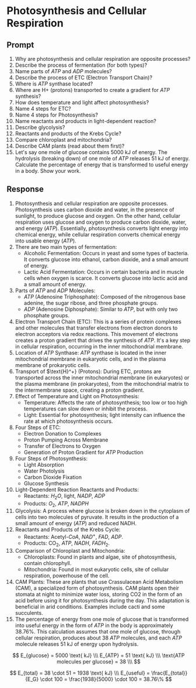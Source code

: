 # Photosynthesis and Cellular Respiration

## Prompt

1. Why are photosynthesis and cellular respiration are opposite processes?
2. Describe the process of fermentation (for both types)?
3. Name parts of $ATP$ and $ADP$ molecules?
4. Describe the process of ETC (Electron Transport Chain)?
5. Where is $ATP$ synthase located?
6. Where are H+ (protons) transported to create a gradient for $ATP$ synthesis?
7. How does temperature and light affect photosynthesis?
8. Name 4 steps for ETC?
9. Name 4 steps for Photosynthesis?
10. Name reactants and products in light-dependent reaction?
11. Describe glycolysis?
12. Reactants and products of the Krebs Cycle?
13. Compare chloroplast and mitochondria?
14. Describe CAM plants (read about them first)?
15. Let's say one mole of glucose contains $5000 \text{ kJ}$ of energy. The hydrolysis (breaking down) of one mole of $ATP$ releases $51 \text{ kJ}$ of energy. Calculate the percentage of energy that is transformed to useful energy in a body. Show your work.

## Response

1. Photosynthesis and cellular respiration are opposite processes. Photosynthesis uses carbon dioxide and water, in the presence of sunlight, to produce glucose and oxygen. On the other hand, cellular respiration uses glucose and oxygen to produce carbon dioxide, water, and energy ($ATP$). Essentially, photosynthesis converts light energy into chemical energy, while cellular respiration converts chemical energy into usable energy ($ATP$).
2. There are two main types of fermentation: 
    - Alcoholic Fermentation: Occurs in yeast and some types of bacteria. It converts glucose into ethanol, carbon dioxide, and a small amount of energy.
    - Lactic Acid Fermentation: Occurs in certain bacteria and in muscle cells when oxygen is scarce. It converts glucose into lactic acid and a small amount of energy.
3. Parts of $ATP$ and $ADP$ Molecules:
    - $ATP$ (Adenosine Triphosphate): Composed of the nitrogenous base adenine, the sugar ribose, and three phosphate groups.
    - $ADP$ (Adenosine Diphosphate): Similar to $ATP$, but with only two phosphate groups.
4. Electron Transport Chain (ETC): This is a series of protein complexes and other molecules that transfer electrons from electron donors to electron acceptors via redox reactions. This movement of electrons creates a proton gradient that drives the synthesis of $ATP$. It's a key step in cellular respiration, occurring in the inner mitochondrial membrane.
5. Location of $ATP$ Synthase: $ATP$ synthase is located in the inner mitochondrial membrane in eukaryotic cells, and in the plasma membrane of prokaryotic cells.
6. Transport of $\text{H}^+} (Protons): During ETC, protons are transported across the inner mitochondrial membrane (in eukaryotes) or the plasma membrane (in prokaryotes), from the mitochondrial matrix to the intermembrane space, creating a proton gradient.
7. Effect of Temperature and Light on Photosynthesis:
    - Temperature: Affects the rate of photosynthesis; too low or too high temperatures can slow down or inhibit the process.
    - Light: Essential for photosynthesis; light intensity can influence the rate at which photosynthesis occurs.
8. Four Steps of ETC:
    - Electron Donation to Complexes
    - Proton Pumping Across Membrane
    - Transfer of Electrons to Oxygen
    - Generation of Proton Gradient for $ATP$ Production
9. Four Steps of Photosynthesis:
    - Light Absorption
    - Water Photolysis
    - Carbon Dioxide Fixation
    - Glucose Synthesis
10. Light-Dependent Reaction Reactants and Products:
    - Reactants: $H_2O$, light, $NADP$, $ADP$
    - Products: $O_2$, $ATP$, $NADPH$
11. Glycolysis: A process where glucose is broken down in the cytoplasm of cells into two molecules of pyruvate. It results in the production of a small amount of energy ($ATP$) and reduced NADH.
12. Reactants and Products of the Krebs Cycle:
    - Reactants: $\text{Acetyl-}CoA$, $NAD^+$, $FAD$, $ADP$.
    - Products: $\text{CO}_2$, $ATP$, $NADH$, $FADH_2$.
13. Comparison of Chloroplast and Mitochondria:
    - Chloroplasts: Found in plants and algae, site of photosynthesis, contain chlorophyll.
    - Mitochondria: Found in most eukaryotic cells, site of cellular respiration, powerhouse of the cell.
14. CAM Plants: These are plants that use Crassulacean Acid Metabolism (CAM), a specialized form of photosynthesis. CAM plants open their stomata at night to minimize water loss, storing CO2 in the form of an acid before using it for photosynthesis during the day. This adaptation is beneficial in arid conditions. Examples include cacti and some succulents.
15. The percentage of energy from one mole of glucose that is transformed into useful energy in the form of $ATP$ in the body is approximately 38.76%. This calculation assumes that one mole of glucose, through cellular respiration, produces about 38 $ATP$ molecules, and each $ATP$ molecule releases $51 \text{ kJ}$ of energy upon hydrolysis.

$$
E_{glucose} = 5000 \text{ kJ} \\\
E_{ATP} = 51 \text{ kJ} \\\
\text{ATP molecules per glucose} = 38 \\\
$$

$$
E_{total} = 38 \cdot 51 = 1938 \text{ kJ} \\\
E_{useful} = \frac{E_{total}}{E_G} \cdot 100 = \frac{1938}{5000} \cdot 100 = 38.76\%
$$